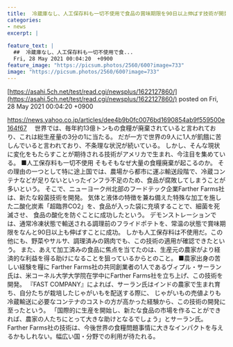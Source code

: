 ```yaml
---
title:  冷蔵庫なし、人工保存料も一切不使用で食品の賞味期限を90日以上伸ばす技術が開発。世界の食糧問題解決の糸口に  
categories:
- news
excerpt: |
  
feature_text: |
  ##  冷蔵庫なし、人工保存料も一切不使用で食...
  Fri, 28 May 2021 00:04:20  +0900
feature_image: "https://picsum.photos/2560/600?image=733"
image: "https://picsum.photos/2560/600?image=733"
---
```


[https://asahi.5ch.net/test/read.cgi/newsplus/1622127860/](https://asahi.5ch.net/test/read.cgi/newsplus/1622127860/)
posted on Fri, 28 May 2021 00:04:20  +0900

<!--more-->

https://news.yahoo.co.jp/articles/dee4b9b0fc0076bd1690854ab9f559500e164f67 　世界では、毎年約13億トンもの食糧が廃棄されていると言われており、これは総生産量の3分の1に当たる。 だが一方で世界の9人に1人が飢餓に苦しんでいると言われており、不条理な状況が続いている。 しかし、そんな現状に変化をもたらすことが期待される技術がアメリカで生まれ、今注目を集めている。 ■人工保存料も一切不使用 そもそもなぜ大量の食糧廃棄が起こるのか。 その理由の一つとして特に途上国では、農場から都市に運ぶ輸送段階で、冷蔵コンテナなどが足りないといったインフラ不足のため、食品が腐敗してしまうことが多いという。 そこで、ニューヨーク州北部のフードテック企業Farther Farms社は、新たな殺菌技術を開発。 気体と液体の特徴を兼ね備えた特殊な加工を施した二酸化炭素「超臨界CO2」を、食品が入った袋に充填することで、細菌を死滅させ、 食品の酸化を防ぐことに成功したという。 デモンストレーションでは、通常冷凍状態で輸送される調理前のフライドポテトを、常温の状態で賞味期限をなんと90日以上も伸ばすことに成功。 しかも人工保存料は不使用だ。この他にも、野菜やサルサ、調理済みの鶏肉でも、この技術の適用が確認できたという。 また、あえて加工済みの食品に焦点を当てたのは、生産元の農家がより経済的な利益を得る助けになることを狙っているからとのこと。 ■農家出身の苦しい経験を糧に Farther Farms社の共同創業者の1人であるヴィプル・サーラン氏は、米コーネル大学大学院在学中にFarther Farms社を立ち上げ、この技術を開発。 『FAST COMPANY』によれば、サーラン氏はインドの農家で生まれ育ち、自分たちが栽培したじゃがいもを配送する際に、 じゃがいもの売値よりも冷蔵輸送に必要なコンテナのコストの方が高かった経験から、この技術の開発に至ったという。 「国際的に生産を開始し、新たな食品の市場を作ることができれば、農家の人たちにとって大きな助けとなるでしょう」とサーラン氏。 Farther Farms社の技術は、今後世界の食糧問題事情に大きなインパクトを与えるかもしれない。幅広い国・分野での利用が待たれる。
